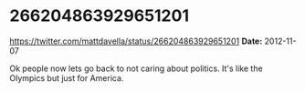 # 266204863929651201
https://twitter.com/mattdavella/status/266204863929651201
**Date:** 2012-11-07

Ok people now lets go back to not caring about politics. It's like the Olympics but just for America.
